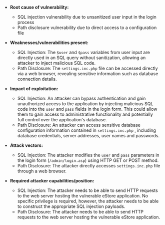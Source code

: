- **Root cause of vulnerability:**
    - SQL injection vulnerability due to unsanitized user input in the login process
    - Path disclosure vulnerability due to direct access to a configuration file

- **Weaknesses/vulnerabilities present:**
    - SQL Injection: The `$user` and `$pass` variables from user input are directly used in an SQL query without sanitization, allowing an attacker to inject malicious SQL code.
    - Path Disclosure: The `settings.inc.php` file can be accessed directly via a web browser, revealing sensitive information such as database connection details.

- **Impact of exploitation:**
    - SQL Injection: An attacker can bypass authentication and gain unauthorized access to the application by injecting malicious SQL code into the `user` and `pass` fields in the login form. This could allow them to gain access to administrative functionality and potentially full control over the application's database.
    - Path Disclosure: An attacker can access sensitive database configuration information contained in `settings.inc.php` , including database credentials, server addresses, user names and passwords.

- **Attack vectors:**
    - SQL Injection: The attacker modifies the `user` and `pass` parameters in the login form (`/admin/login.asp`) using HTTP GET or POST method.
    - Path Disclosure: The attacker directly accesses `settings.inc.php` file through a web browser.

- **Required attacker capabilities/position:**
    - SQL Injection: The attacker needs to be able to send HTTP requests to the web server hosting the vulnerable eStore application. No specific privilege is required, however, the attacker needs to be able to construct the appropriate SQL injection payloads.
    - Path Disclosure: The attacker needs to be able to send HTTP requests to the web server hosting the vulnerable eStore application.